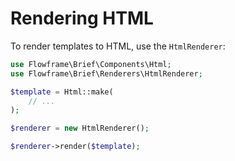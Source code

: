 # Rendering HTML

To render templates to HTML, use the `HtmlRenderer`:

```php
use Flowframe\Brief\Components\Html;
use Flowframe\Brief\Renderers\HtmlRenderer;

$template = Html::make(
    // ...
);

$renderer = new HtmlRenderer();

$renderer->render($template);
```
